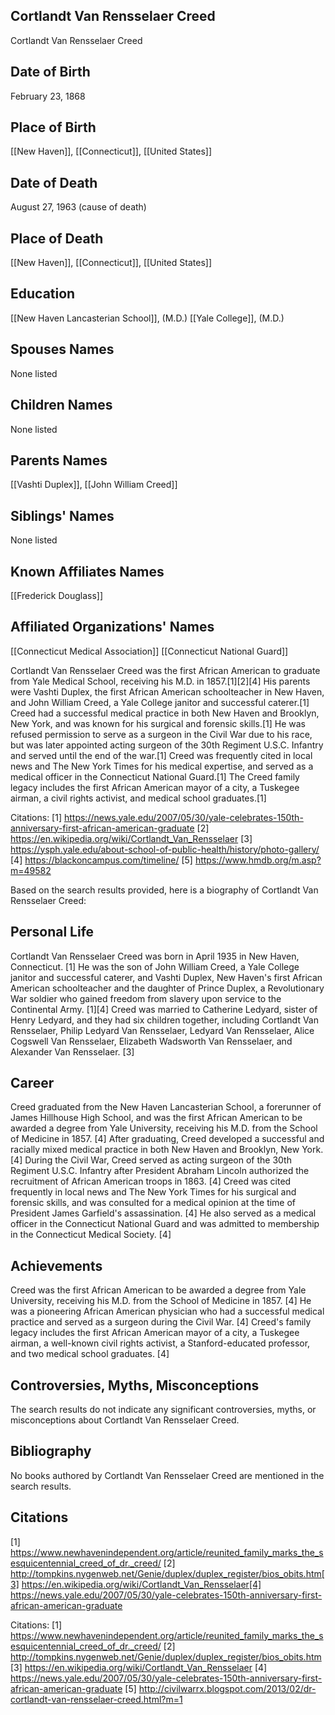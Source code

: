 ## Cortlandt Van Rensselaer Creed
Cortlandt Van Rensselaer Creed

## Date of Birth
February 23, 1868

## Place of Birth
[[New Haven]], [[Connecticut]], [[United States]]

## Date of Death
August 27, 1963 (cause of death)

## Place of Death
[[New Haven]], [[Connecticut]], [[United States]]

## Education
[[New Haven Lancasterian School]], (M.D.)
[[Yale College]], (M.D.)

## Spouses Names
None listed

## Children Names
None listed

## Parents Names
[[Vashti Duplex]], [[John William Creed]]

## Siblings' Names
None listed

## Known Affiliates Names
[[Frederick Douglass]]

## Affiliated Organizations' Names
[[Connecticut Medical Association]]
[[Connecticut National Guard]]

Cortlandt Van Rensselaer Creed was the first African American to graduate from Yale Medical School, receiving his M.D. in 1857.[1][2][4] His parents were Vashti Duplex, the first African American schoolteacher in New Haven, and John William Creed, a Yale College janitor and successful caterer.[1] Creed had a successful medical practice in both New Haven and Brooklyn, New York, and was known for his surgical and forensic skills.[1] He was refused permission to serve as a surgeon in the Civil War due to his race, but was later appointed acting surgeon of the 30th Regiment U.S.C. Infantry and served until the end of the war.[1] Creed was frequently cited in local news and The New York Times for his medical expertise, and served as a medical officer in the Connecticut National Guard.[1] The Creed family legacy includes the first African American mayor of a city, a Tuskegee airman, a civil rights activist, and medical school graduates.[1]

Citations:
[1] https://news.yale.edu/2007/05/30/yale-celebrates-150th-anniversary-first-african-american-graduate
[2] https://en.wikipedia.org/wiki/Cortlandt_Van_Rensselaer
[3] https://ysph.yale.edu/about-school-of-public-health/history/photo-gallery/
[4] https://blackoncampus.com/timeline/
[5] https://www.hmdb.org/m.asp?m=49582

Based on the search results provided, here is a biography of Cortlandt Van Rensselaer Creed:

## Personal Life
Cortlandt Van Rensselaer Creed was born in April 1935 in New Haven, Connecticut. [1] He was the son of John William Creed, a Yale College janitor and successful caterer, and Vashti Duplex, New Haven's first African American schoolteacher and the daughter of Prince Duplex, a Revolutionary War soldier who gained freedom from slavery upon service to the Continental Army. [1][4] Creed was married to Catherine Ledyard, sister of Henry Ledyard, and they had six children together, including Cortlandt Van Rensselaer, Philip Ledyard Van Rensselaer, Ledyard Van Rensselaer, Alice Cogswell Van Rensselaer, Elizabeth Wadsworth Van Rensselaer, and Alexander Van Rensselaer. [3]

## Career
Creed graduated from the New Haven Lancasterian School, a forerunner of James Hillhouse High School, and was the first African American to be awarded a degree from Yale University, receiving his M.D. from the School of Medicine in 1857. [4] After graduating, Creed developed a successful and racially mixed medical practice in both New Haven and Brooklyn, New York. [4] During the Civil War, Creed served as acting surgeon of the 30th Regiment U.S.C. Infantry after President Abraham Lincoln authorized the recruitment of African American troops in 1863. [4] Creed was cited frequently in local news and The New York Times for his surgical and forensic skills, and was consulted for a medical opinion at the time of President James Garfield's assassination. [4] He also served as a medical officer in the Connecticut National Guard and was admitted to membership in the Connecticut Medical Society. [4]

## Achievements
Creed was the first African American to be awarded a degree from Yale University, receiving his M.D. from the School of Medicine in 1857. [4] He was a pioneering African American physician who had a successful medical practice and served as a surgeon during the Civil War. [4] Creed's family legacy includes the first African American mayor of a city, a Tuskegee airman, a well-known civil rights activist, a Stanford-educated professor, and two medical school graduates. [4]

## Controversies, Myths, Misconceptions
The search results do not indicate any significant controversies, myths, or misconceptions about Cortlandt Van Rensselaer Creed.

## Bibliography
No books authored by Cortlandt Van Rensselaer Creed are mentioned in the search results.

## Citations
[1] https://www.newhavenindependent.org/article/reunited_family_marks_the_sesquicentennial_creed_of_dr._creed/
[2] http://tompkins.nygenweb.net/Genie/duplex/duplex_register/bios_obits.htm[3] https://en.wikipedia.org/wiki/Cortlandt_Van_Rensselaer[4] https://news.yale.edu/2007/05/30/yale-celebrates-150th-anniversary-first-african-american-graduate

Citations:
[1] https://www.newhavenindependent.org/article/reunited_family_marks_the_sesquicentennial_creed_of_dr._creed/
[2] http://tompkins.nygenweb.net/Genie/duplex/duplex_register/bios_obits.htm
[3] https://en.wikipedia.org/wiki/Cortlandt_Van_Rensselaer
[4] https://news.yale.edu/2007/05/30/yale-celebrates-150th-anniversary-first-african-american-graduate
[5] http://civilwarrx.blogspot.com/2013/02/dr-cortlandt-van-rensselaer-creed.html?m=1